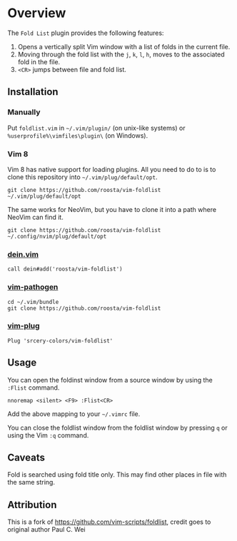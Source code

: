 # Overview

The `Fold List` plugin provides the following features:

1. Opens a vertically split Vim window with a list of folds in
   the current file.
2. Moving through the fold list with the `j`, `k`, `l`, `h`, moves to the
   associated fold in the file.
3. `<CR>` jumps between file and fold list.

## Installation

### Manually
Put `foldlist.vim` in `~/.vim/plugin/` (on unix-like systems) or `%userprofile%\vimfiles\plugin\` (on Windows).

### Vim 8

Vim 8 has native support for loading plugins. All you need to do to is to clone
this repository into `~/.vim/plug/default/opt`.

    git clone https://github.com/roosta/vim-foldlist ~/.vim/plug/default/opt

The same works for NeoVim, but you have to clone it into a path where NeoVim can
find it.

    git clone https://github.com/roosta/vim-foldlist ~/.config/nvim/plug/default/opt

### [dein.vim](https://github.com/Shougo/dein.vim)
```vim
call dein#add('roosta/vim-foldlist')
```

### [vim-pathogen](https://github.com/tpope/vim-pathogen)
```shell
cd ~/.vim/bundle
git clone https://github.com/roosta/vim-foldlist
```

### [vim-plug](https://github.com/junegunn/vim-plug)
```vim
Plug 'srcery-colors/vim-foldlist'
```
## Usage

You can open the foldinst window from a source window by using the `:Flist`
command.

```vim
nnoremap <silent> <F9> :Flist<CR>
```

Add the above mapping to your `~/.vimrc` file.

You can close the foldlist window from the foldlist window by pressing `q` or
using the Vim `:q` command.

## Caveats

Fold is searched using fold title only. This may find other places in file with
the same string.

## Attribution
This is a fork of https://github.com/vim-scripts/foldlist, credit goes to original author Paul C. Wei

